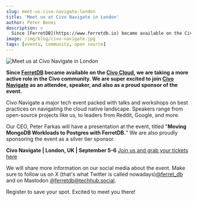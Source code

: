 ```yaml
---
slug: meet-us-civo-navigate-london
title: 'Meet us at Civo Navigate in London'
author: Peter Benei
description: >
  Since [FerretDB](https://www.ferretdb.io) became available on the Civo Cloud, we are taking a more active role in the Civo community. We are super excited to join Civo Navigate as an attendee, speaker, and also as a proud sponsor of the event.
image: /img/blog/civo-navigate.jpg
tags: [events, community, open source]
---
```


![Meet us at Civo Navigate in London](/img/blog/civo-navigate.jpg)

**Since [FerretDB](https://www.ferretdb.io) became available on the [Civo Cloud](https://www.civo.com/), we are taking a more active role in the Civo community. We are super excited to join [Civo Navigate](https://www.civo.com/navigate) as an attendee, speaker, and also as a proud sponsor of the event.**

<!--truncate-->

Civo Navigate a major tech event packed with talks and workshops on best practices on navigating the cloud native landscape.
Speakers range from open-source projects like us, to leaders from Reddit, Google, and more.

Our CEO, Peter Farkas will have a presentation at the event, titled "**Moving MongoDB Workloads to Postgres with FerretDB.**" We are also proudly sponsoring the event as a silver tier sponsor.

**Civo Navigate | London, UK | September 5-6** [Join us and grab your tickets here](https://www.civo.com/navigate)

We will share more information on our social media about the event.
Make sure to follow us on X (that's what Twitter is called nowadays)[@ferret_db](https://twitter.com/ferret_db) and on Mastodon [@ferretdb@techhub.social](https://techhub.social/@ferretdb).

Register to save your spot.
Excited to meet you there!
